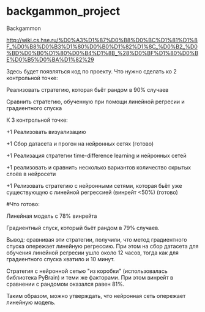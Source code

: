 # backgammon_project
Backgammon

http://wiki.cs.hse.ru/%D0%A3%D1%87%D0%B8%D0%BC%D1%81%D1%8F_%D0%B8%D0%B3%D1%80%D0%B0%D1%82%D1%8C_%D0%B2_%D0%BD%D0%B0%D1%80%D0%B4%D1%8B_%28%D0%BF%D1%80%D0%BE%D0%B5%D0%BA%D1%82%29

Здесь будет появляться код по проекту. Что нужно сделать ко 2 контрольной точке:

Реализовать стратегию, которая бьёт рандом в 90% случаев

Сравнить стратегию, обученную при помощи линейной регресии и градиентного спуска

К 3 контрольной точке:

+1 Реализовать визуализацию

+1 Сбор датасета и прогон на нейронных сетях (готово)

+1 Реализация стратегии time-difference learning и нейронных сетей 

+1 реализовать и сравнить несколько вариантов количество скрытых слоёв в нейросети 

+1 Релизовать стратегию с нейронными сетями, которая бьёт уже существующую с линейной регрессией (винрейт <50%) (готово)


#Что готово:

Линейная модель с 78% винрейта

Градиентный спуск, который бьёт рандом в 79% случаев.

Вывод: сравнивая эти стратегии, получили, что метод градиентного спуска опережает линейную регрессию. При этом на сбор датасета для обучения линейной регресии ушло около 12 часов, тогда как для градиентного спуска хватило и 10 минут.

Стратегия с нейронной сетью "из коробки" (использовалась библиотека PyBrain) и теми же факторами. При этом винрейт в сравнении с рандомом оказался равен 81%.

Таким образом, можно утверждать, что нейронная сеть опережает линейную модель.

